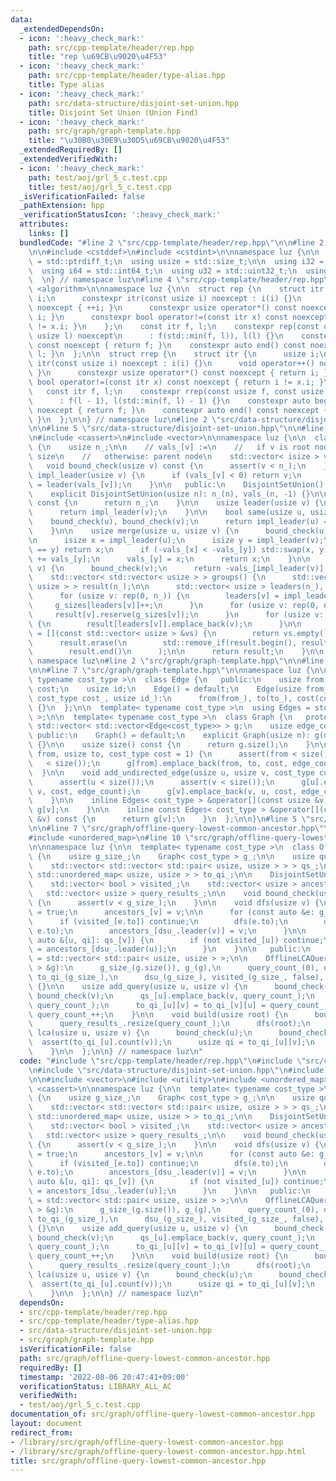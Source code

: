 ```yaml
---
data:
  _extendedDependsOn:
  - icon: ':heavy_check_mark:'
    path: src/cpp-template/header/rep.hpp
    title: "rep \u69CB\u9020\u4F53"
  - icon: ':heavy_check_mark:'
    path: src/cpp-template/header/type-alias.hpp
    title: Type alias
  - icon: ':heavy_check_mark:'
    path: src/data-structure/disjoint-set-union.hpp
    title: Disjoint Set Union (Union Find)
  - icon: ':heavy_check_mark:'
    path: src/graph/graph-template.hpp
    title: "\u30B0\u30E9\u30D5\u69CB\u9020\u4F53"
  _extendedRequiredBy: []
  _extendedVerifiedWith:
  - icon: ':heavy_check_mark:'
    path: test/aoj/grl_5_c.test.cpp
    title: test/aoj/grl_5_c.test.cpp
  _isVerificationFailed: false
  _pathExtension: hpp
  _verificationStatusIcon: ':heavy_check_mark:'
  attributes:
    links: []
  bundledCode: "#line 2 \"src/cpp-template/header/rep.hpp\"\n\n#line 2 \"src/cpp-template/header/type-alias.hpp\"\
    \n\n#include <cstddef>\n#include <cstdint>\n\nnamespace luz {\n\n  using isize\
    \ = std::ptrdiff_t;\n  using usize = std::size_t;\n\n  using i32 = std::int32_t;\n\
    \  using i64 = std::int64_t;\n  using u32 = std::uint32_t;\n  using u64 = std::uint64_t;\n\
    \  \n} // namespace luz\n#line 4 \"src/cpp-template/header/rep.hpp\"\n\n#include\
    \ <algorithm>\n\nnamespace luz {\n\n  struct rep {\n    struct itr {\n      usize\
    \ i;\n      constexpr itr(const usize i) noexcept : i(i) {}\n      void operator++()\
    \ noexcept { ++i; }\n      constexpr usize operator*() const noexcept { return\
    \ i; }\n      constexpr bool operator!=(const itr x) const noexcept { return i\
    \ != x.i; }\n    };\n    const itr f, l;\n    constexpr rep(const usize f, const\
    \ usize l) noexcept\n      : f(std::min(f, l)), l(l) {}\n    constexpr auto begin()\
    \ const noexcept { return f; }\n    constexpr auto end() const noexcept { return\
    \ l; }\n  };\n\n  struct rrep {\n    struct itr {\n      usize i;\n      constexpr\
    \ itr(const usize i) noexcept : i(i) {}\n      void operator++() noexcept { --i;\
    \ }\n      constexpr usize operator*() const noexcept { return i; }\n      constexpr\
    \ bool operator!=(const itr x) const noexcept { return i != x.i; }\n    };\n \
    \   const itr f, l;\n    constexpr rrep(const usize f, const usize l) noexcept\n\
    \      : f(l - 1), l(std::min(f, l) - 1) {}\n    constexpr auto begin() const\
    \ noexcept { return f; }\n    constexpr auto end() const noexcept { return l;\
    \ }\n  };\n\n} // namespace luz\n#line 2 \"src/data-structure/disjoint-set-union.hpp\"\
    \n\n#line 5 \"src/data-structure/disjoint-set-union.hpp\"\n\n#line 7 \"src/data-structure/disjoint-set-union.hpp\"\
    \n#include <cassert>\n#include <vector>\n\nnamespace luz {\n\n  class DisjointSetUnion\
    \ {\n    usize n_;\n\n    // vals_[v] :=\n    //   if v is root node: -1 * component\
    \ size\n    //   otherwise: parent node\n    std::vector< isize > vals_;\n\n \
    \   void bound_check(usize v) const {\n      assert(v < n_);\n    }\n\n    usize\
    \ impl_leader(usize v) {\n      if (vals_[v] < 0) return v;\n      return vals_[v]\
    \ = leader(vals_[v]);\n    }\n\n   public:\n    DisjointSetUnion() = default;\n\
    \    explicit DisjointSetUnion(usize n): n_(n), vals_(n, -1) {}\n\n    usize size()\
    \ const {\n      return n_;\n    }\n\n    usize leader(usize v) {\n      bound_check(v);\n\
    \      return impl_leader(v);\n    }\n\n    bool same(usize u, usize v) {\n  \
    \    bound_check(u), bound_check(v);\n      return impl_leader(u) == impl_leader(v);\n\
    \    }\n\n    usize merge(usize u, usize v) {\n      bound_check(u); bound_check(v);\n\
    \n      isize x = impl_leader(u);\n      isize y = impl_leader(v);\n      if (x\
    \ == y) return x;\n      if (-vals_[x] < -vals_[y]) std::swap(x, y);\n      vals_[x]\
    \ += vals_[y];\n      vals_[y] = x;\n      return x;\n    }\n\n    usize group_size(usize\
    \ v) {\n      bound_check(v);\n      return -vals_[impl_leader(v)];\n    }\n\n\
    \    std::vector< std::vector< usize > > groups() {\n      std::vector< std::vector<\
    \ usize > > result(n_);\n\n      std::vector< usize > leaders(n_), g_sizes(n_);\n\
    \      for (usize v: rep(0, n_)) {\n        leaders[v] = impl_leader(v);\n   \
    \     g_sizes[leaders[v]]++;\n      }\n      for (usize v: rep(0, n_)) {\n   \
    \     result[v].reserve(g_sizes[v]);\n      }\n      for (usize v: rep(0, n_))\
    \ {\n        result[leaders[v]].emplace_back(v);\n      }\n\n      auto empty_check\
    \ = [](const std::vector< usize > &vs) {\n        return vs.empty();\n      };\n\
    \      result.erase(\n        std::remove_if(result.begin(), result.end(), empty_check),\n\
    \        result.end()\n      );\n\n      return result;\n    }\n\n  };\n\n} //\
    \ namespace luz\n#line 2 \"src/graph/graph-template.hpp\"\n\n#line 5 \"src/graph/graph-template.hpp\"\
    \n\n#line 7 \"src/graph/graph-template.hpp\"\n\nnamespace luz {\n\n  template<\
    \ typename cost_type >\n  class Edge {\n   public:\n    usize from, to;\n    cost_type\
    \ cost;\n    usize id;\n    Edge() = default;\n    Edge(usize from_, usize to_,\
    \ cost_type cost_, usize id_):\n      from(from_), to(to_), cost(cost_), id(id_)\
    \ {}\n  };\n\n  template< typename cost_type >\n  using Edges = std::vector< Edge<cost_type>\
    \ >;\n\n  template< typename cost_type >\n  class Graph {\n   protected:\n   \
    \ std::vector< std::vector<Edge<cost_type>> > g;\n    usize edge_count;\n\n  \
    \ public:\n    Graph() = default;\n    explicit Graph(usize n): g(n), edge_count(0)\
    \ {}\n\n    usize size() const {\n      return g.size();\n    }\n\n    void add_directed_edge(usize\
    \ from, usize to, cost_type cost = 1) {\n      assert(from < size());\n      assert(to\
    \   < size());\n      g[from].emplace_back(from, to, cost, edge_count++);\n  \
    \  }\n\n    void add_undirected_edge(usize u, usize v, cost_type cost = 1) {\n\
    \      assert(u < size());\n      assert(v < size());\n      g[u].emplace_back(u,\
    \ v, cost, edge_count);\n      g[v].emplace_back(v, u, cost, edge_count++);\n\
    \    }\n\n    inline Edges< cost_type > &operator[](const usize &v) {\n      return\
    \ g[v];\n    }\n\n    inline const Edges< cost_type > &operator[](const usize\
    \ &v) const {\n      return g[v];\n    }\n  };\n\n}\n#line 5 \"src/graph/offline-query-lowest-common-ancestor.hpp\"\
    \n\n#line 7 \"src/graph/offline-query-lowest-common-ancestor.hpp\"\n#include <utility>\n\
    #include <unordered_map>\n#line 10 \"src/graph/offline-query-lowest-common-ancestor.hpp\"\
    \n\nnamespace luz {\n\n  template< typename cost_type >\n  class OfflineLCAQuery\
    \ {\n    usize g_size_;\n    Graph< cost_type > g_;\n\n    usize query_count_;\n\
    \    std::vector< std::vector< std::pair< usize, usize > > > qs_;\n\n    std::vector<\
    \ std::unordered_map< usize, usize > > to_qi_;\n\n    DisjointSetUnion dsu_;\n\
    \    std::vector< bool > visited_;\n    std::vector< usize > ancestors_;\n\n \
    \   std::vector< usize > query_results_;\n\n    void bound_check(usize v) const\
    \ {\n      assert(v < g_size_);\n    }\n\n    void dfs(usize v) {\n      visited_[v]\
    \ = true;\n      ancestors_[v] = v;\n\n      for (const auto &e: g_[v]) {\n  \
    \      if (visited_[e.to]) continue;\n        dfs(e.to);\n        dsu_.merge(v,\
    \ e.to);\n        ancestors_[dsu_.leader(v)] = v;\n      }\n\n      for (const\
    \ auto &[u, qi]: qs_[v]) {\n        if (not visited_[u]) continue;\n        query_results_[qi]\
    \ = ancestors_[dsu_.leader(u)];\n      }\n    }\n\n   public:\n    using Queries\
    \ = std::vector< std::pair< usize, usize > >;\n\n    OfflineLCAQuery(Graph< cost_type\
    \ > &g):\n      g_size_(g.size()), g_(g),\n      query_count_(0), qs_(g_size_),\
    \ to_qi_(g_size_),\n      dsu_(g_size_), visited_(g_size_, false), ancestors_(g_size_)\
    \ {}\n\n    usize add_query(usize u, usize v) {\n      bound_check(u);\n     \
    \ bound_check(v);\n      qs_[u].emplace_back(v, query_count_);\n      qs_[v].emplace_back(u,\
    \ query_count_);\n      to_qi_[u][v] = to_qi_[v][u] = query_count_;\n      return\
    \ query_count_++;\n    }\n\n    void build(usize root) {\n      bound_check(root);\n\
    \      query_results_.resize(query_count_);\n      dfs(root);\n    }\n\n    usize\
    \ lca(usize u, usize v) {\n      bound_check(u);\n      bound_check(v);\n    \
    \  assert(to_qi_[u].count(v));\n      usize qi = to_qi_[u][v];\n      return query_results_[qi];\n\
    \    }\n\n  };\n\n} // namespace luz\n"
  code: "#include \"src/cpp-template/header/rep.hpp\"\n#include \"src/cpp-template/header/type-alias.hpp\"\
    \n#include \"src/data-structure/disjoint-set-union.hpp\"\n#include \"src/graph/graph-template.hpp\"\
    \n\n#include <vector>\n#include <utility>\n#include <unordered_map>\n#include\
    \ <cassert>\n\nnamespace luz {\n\n  template< typename cost_type >\n  class OfflineLCAQuery\
    \ {\n    usize g_size_;\n    Graph< cost_type > g_;\n\n    usize query_count_;\n\
    \    std::vector< std::vector< std::pair< usize, usize > > > qs_;\n\n    std::vector<\
    \ std::unordered_map< usize, usize > > to_qi_;\n\n    DisjointSetUnion dsu_;\n\
    \    std::vector< bool > visited_;\n    std::vector< usize > ancestors_;\n\n \
    \   std::vector< usize > query_results_;\n\n    void bound_check(usize v) const\
    \ {\n      assert(v < g_size_);\n    }\n\n    void dfs(usize v) {\n      visited_[v]\
    \ = true;\n      ancestors_[v] = v;\n\n      for (const auto &e: g_[v]) {\n  \
    \      if (visited_[e.to]) continue;\n        dfs(e.to);\n        dsu_.merge(v,\
    \ e.to);\n        ancestors_[dsu_.leader(v)] = v;\n      }\n\n      for (const\
    \ auto &[u, qi]: qs_[v]) {\n        if (not visited_[u]) continue;\n        query_results_[qi]\
    \ = ancestors_[dsu_.leader(u)];\n      }\n    }\n\n   public:\n    using Queries\
    \ = std::vector< std::pair< usize, usize > >;\n\n    OfflineLCAQuery(Graph< cost_type\
    \ > &g):\n      g_size_(g.size()), g_(g),\n      query_count_(0), qs_(g_size_),\
    \ to_qi_(g_size_),\n      dsu_(g_size_), visited_(g_size_, false), ancestors_(g_size_)\
    \ {}\n\n    usize add_query(usize u, usize v) {\n      bound_check(u);\n     \
    \ bound_check(v);\n      qs_[u].emplace_back(v, query_count_);\n      qs_[v].emplace_back(u,\
    \ query_count_);\n      to_qi_[u][v] = to_qi_[v][u] = query_count_;\n      return\
    \ query_count_++;\n    }\n\n    void build(usize root) {\n      bound_check(root);\n\
    \      query_results_.resize(query_count_);\n      dfs(root);\n    }\n\n    usize\
    \ lca(usize u, usize v) {\n      bound_check(u);\n      bound_check(v);\n    \
    \  assert(to_qi_[u].count(v));\n      usize qi = to_qi_[u][v];\n      return query_results_[qi];\n\
    \    }\n\n  };\n\n} // namespace luz\n"
  dependsOn:
  - src/cpp-template/header/rep.hpp
  - src/cpp-template/header/type-alias.hpp
  - src/data-structure/disjoint-set-union.hpp
  - src/graph/graph-template.hpp
  isVerificationFile: false
  path: src/graph/offline-query-lowest-common-ancestor.hpp
  requiredBy: []
  timestamp: '2022-08-06 20:47:41+09:00'
  verificationStatus: LIBRARY_ALL_AC
  verifiedWith:
  - test/aoj/grl_5_c.test.cpp
documentation_of: src/graph/offline-query-lowest-common-ancestor.hpp
layout: document
redirect_from:
- /library/src/graph/offline-query-lowest-common-ancestor.hpp
- /library/src/graph/offline-query-lowest-common-ancestor.hpp.html
title: src/graph/offline-query-lowest-common-ancestor.hpp
---
```

